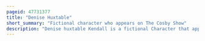```yaml
---
pageid: 47731377
title: "Denise Huxtable"
short_summary: "Fictional character who appears on The Cosby Show"
description: "Denise huxtable Kendall is a fictional Character that appears on the american Sitcom the Cosby Show portrayed by Actress Lisa Bonet. Denise also stars in the first Season of its Spin-Off Sitcom a different World. The second-born Child of Cliff and Clair Huxtable, Denise is known for her eccentric Clothing and free-spirited, rebellious Nature, earning her a Reputation as the Huxtable Family's wild Child. Alternating between regular and recurring character, Denise appears on the sitcom on-and-off throughout its eight-year run, from its pilot 'Theo's Economic Lesson' to the seventh season episode 'Cliff and Jake', for a total of 98 episodes, after which Bonet departed for the remainder of the series."
---
```

